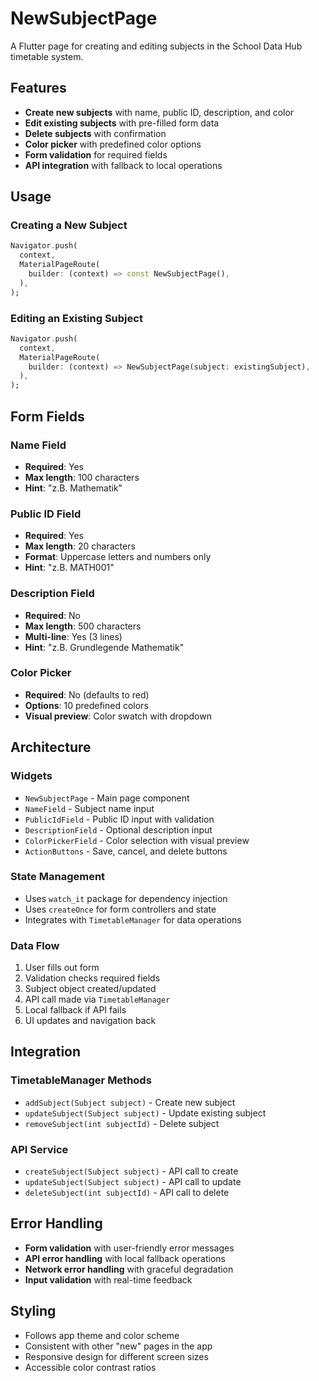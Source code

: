 # NewSubjectPage

A Flutter page for creating and editing subjects in the School Data Hub timetable system.

## Features

- **Create new subjects** with name, public ID, description, and color
- **Edit existing subjects** with pre-filled form data
- **Delete subjects** with confirmation
- **Color picker** with predefined color options
- **Form validation** for required fields
- **API integration** with fallback to local operations

## Usage

### Creating a New Subject
```dart
Navigator.push(
  context,
  MaterialPageRoute(
    builder: (context) => const NewSubjectPage(),
  ),
);
```

### Editing an Existing Subject
```dart
Navigator.push(
  context,
  MaterialPageRoute(
    builder: (context) => NewSubjectPage(subject: existingSubject),
  ),
);
```

## Form Fields

### Name Field
- **Required**: Yes
- **Max length**: 100 characters
- **Hint**: "z.B. Mathematik"

### Public ID Field
- **Required**: Yes
- **Max length**: 20 characters
- **Format**: Uppercase letters and numbers only
- **Hint**: "z.B. MATH001"

### Description Field
- **Required**: No
- **Max length**: 500 characters
- **Multi-line**: Yes (3 lines)
- **Hint**: "z.B. Grundlegende Mathematik"

### Color Picker
- **Required**: No (defaults to red)
- **Options**: 10 predefined colors
- **Visual preview**: Color swatch with dropdown

## Architecture

### Widgets
- `NewSubjectPage` - Main page component
- `NameField` - Subject name input
- `PublicIdField` - Public ID input with validation
- `DescriptionField` - Optional description input
- `ColorPickerField` - Color selection with visual preview
- `ActionButtons` - Save, cancel, and delete buttons

### State Management
- Uses `watch_it` package for dependency injection
- Uses `createOnce` for form controllers and state
- Integrates with `TimetableManager` for data operations

### Data Flow
1. User fills out form
2. Validation checks required fields
3. Subject object created/updated
4. API call made via `TimetableManager`
5. Local fallback if API fails
6. UI updates and navigation back

## Integration

### TimetableManager Methods
- `addSubject(Subject subject)` - Create new subject
- `updateSubject(Subject subject)` - Update existing subject
- `removeSubject(int subjectId)` - Delete subject

### API Service
- `createSubject(Subject subject)` - API call to create
- `updateSubject(Subject subject)` - API call to update
- `deleteSubject(int subjectId)` - API call to delete

## Error Handling

- **Form validation** with user-friendly error messages
- **API error handling** with local fallback operations
- **Network error handling** with graceful degradation
- **Input validation** with real-time feedback

## Styling

- Follows app theme and color scheme
- Consistent with other "new" pages in the app
- Responsive design for different screen sizes
- Accessible color contrast ratios
